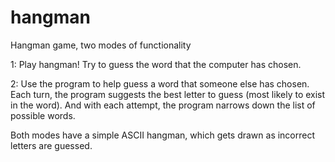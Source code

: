# hangman
Hangman game, two modes of functionality

1: Play hangman! Try to guess the word that the computer has chosen.

2: Use the program to help guess a word that someone else has chosen. Each turn, the program suggests the best letter to guess (most likely to exist in the word). And with each attempt, the program narrows down the list of possible words.

Both modes have a simple ASCII hangman, which gets drawn as incorrect letters are guessed.
